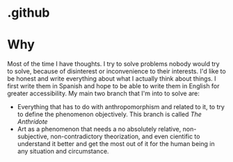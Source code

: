 # .github
# Why
Most of the time I have thoughts. I try to solve problems nobody would try to solve, because of disinterest or inconvenience to their interests. I'd like to be honest and write everything about what I actually think about things. I first write them in Spanish and hope to be able to write them in English for greater accessibility.
My main two branch that I'm into to solve are:
* Everything that has to do with anthropomorphism and related to it, to try to define the phenomenon objectively. This branch is called *The Anthridote*
* Art as a phenomenon that needs a no absolutely relative, non-subjective, non-contradictory theorization, and even cientific to understand it better and get the most out of it for the human being in any situation and circumstance.
